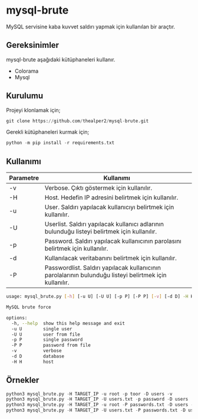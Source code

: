 # mysql-brute

MySQL servisine kaba kuvvet saldırı yapmak için kullanılan bir araçtır.

## Gereksinimler

mysql-brute aşağıdaki kütüphaneleri kullanır.

* Colorama
* Mysql

## Kurulumu

Projeyi klonlamak için;

```python
git clone https://github.com/thealper2/mysql-brute.git
```
Gerekli kütüphaneleri kurmak için;

```python
python -m pip install -r requirements.txt
```

## Kullanımı

| Parametre | Kullanımı |
| --------- | --------- |
| -v        | Verbose. Çıktı göstermek için kullanılır. |
| -H        | Host. Hedefin IP adresini belirtmek için kullanılır. |
| -u        | User. Saldırı yapılacak kullanıcıyı belirtmek için kullanılır. |
| -U        | Userlist. Saldırı yapılacak kullanıcı adlarının bulunduğu listeyi belirtmek için kullanılır. |
| -p        | Password. Saldırı yapılacak kullanıcının parolasını belirtmek için kullanılır. |
| -d        | Kullanılacak veritabanını belirtmek için kullanılır. |
| -P        | Passwordlist. Saldırı yapılacak kullanıcının parolalarının bulunduğu listeyi belirtmek için kullanılır. |

```bash
usage: mysql_brute.py [-h] [-u U] [-U U] [-p P] [-P P] [-v] [-d D] -H H

MySQL brute force

options:
  -h, --help  show this help message and exit
  -u U        single user
  -U U        user from file
  -p P        single password
  -P P        password from file
  -v          verbose
  -d D        database
  -H H        host
```

## Örnekler

```python
python3 mysql_brute.py -H TARGET_IP -u root -p toor -D users -v
python3 mysql_brute.py -H TARGET_IP -U users.txt -p password -D users
python3 mysql_brute.py -H TARGET_IP -u root -P passwords.txt -D users -v
python3 mysql_brute.py -H TARGET_IP -U users.txt -P passwords.txt -D users-v
```
